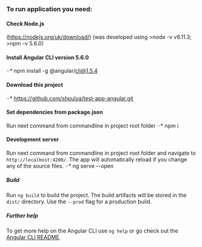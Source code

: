 ### To run application you need:

#### Check Node.js 

(https://nodejs.org/uk/download/) (was developed using >node -v  v8.11.3;   >npm -v   5.6.0)

#### Install Angular CLI version 5.6.0

⋅⋅* npm install -g @angular/cli@1.5.4

#### Download this project 

⋅⋅* https://github.com/shpulya/test-app-angular.git

#### Set dependencies from package.json

Run next command from commandline in project root folder
⋅⋅* npm i

#### Development server

Run next command from commandline in project root folder and navigate to `http://localhost:4200/`. The app will automatically reload if you change any of the source files.
⋅⋅* ng serve --open

##### Build

Run `ng build` to build the project. The build artifacts will be stored in the `dist/` directory. Use the `--prod` flag for a production build.

##### Further help

To get more help on the Angular CLI use `ng help` or go check out the [Angular CLI README](https://github.com/angular/angular-cli/blob/master/README.md).

